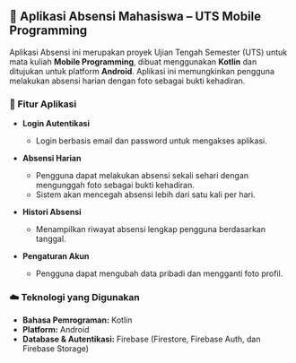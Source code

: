 ## 📸 Aplikasi Absensi Mahasiswa – UTS Mobile Programming

Aplikasi Absensi ini merupakan proyek Ujian Tengah Semester (UTS) untuk mata kuliah **Mobile Programming**, dibuat menggunakan **Kotlin** dan ditujukan untuk platform **Android**. Aplikasi ini memungkinkan pengguna melakukan absensi harian dengan foto sebagai bukti kehadiran.

### 📱 Fitur Aplikasi

* **Login Autentikasi**

  * Login berbasis email dan password untuk mengakses aplikasi.

* **Absensi Harian**

  * Pengguna dapat melakukan absensi sekali sehari dengan mengunggah foto sebagai bukti kehadiran.
  * Sistem akan mencegah absensi lebih dari satu kali per hari.

* **Histori Absensi**

  * Menampilkan riwayat absensi lengkap pengguna berdasarkan tanggal.

* **Pengaturan Akun**

  * Pengguna dapat mengubah data pribadi dan mengganti foto profil.

### ☁️ Teknologi yang Digunakan

* **Bahasa Pemrograman:** Kotlin
* **Platform:** Android
* **Database & Autentikasi:** Firebase (Firestore, Firebase Auth, dan Firebase Storage)
